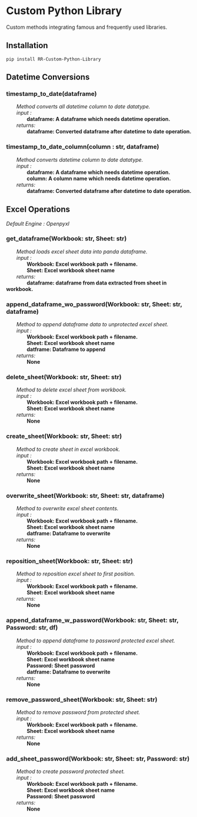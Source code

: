 # Custom Python Library

Custom methods integrating famous and frequently used libraries.

## Installation

    pip install RR-Custom-Python-Library

## Datetime Conversions

### timestamp_to_date(dataframe)

&emsp;&emsp;*Method converts all datetime column to date datatype.*
<br>
&emsp;&emsp;*input :*
<br>
&emsp;&emsp;&emsp;&emsp;**dataframe: A dataframe which needs datetime operation.**
<br>
&emsp;&emsp;*returns:*
<br>
&emsp;&emsp;&emsp;&emsp;**dataframe: Converted dataframe after datetime to date operation.**
<br>

### timestamp_to_date_column(column : str, dataframe)

&emsp;&emsp;*Method converts datetime column to date datatype.*
<br>
&emsp;&emsp;*input :*
<br>
&emsp;&emsp;&emsp;&emsp;**dataframe: A dataframe which needs datetime operation.**
<br>
&emsp;&emsp;&emsp;&emsp;**column: A column name which needs datetime operation.**
<br>
&emsp;&emsp;*returns:*
<br>
&emsp;&emsp;&emsp;&emsp;**dataframe: Converted dataframe after datetime to date operation.**
<br>

## Excel Operations

*Default Engine : Openpyxl*

### get_dataframe(Workbook: str, Sheet: str)

&emsp;&emsp;*Method loads excel sheet data into panda dataframe.*
<br>
&emsp;&emsp;*input :*
<br>
&emsp;&emsp;&emsp;&emsp;**Workbook: Excel workbook path + filename.**
<br>
&emsp;&emsp;&emsp;&emsp;**Sheet: Excel workbook sheet name**
<br>
&emsp;&emsp;*returns:*
<br>
&emsp;&emsp;&emsp;&emsp;**dataframe: dataframe from data extracted from sheet in workbook.**
<br>

### append_dataframe_wo_password(Workbook: str, Sheet: str, dataframe)

&emsp;&emsp;*Method to append dataframe data to unprotected excel sheet.*
<br>
&emsp;&emsp;*input :*
<br>
&emsp;&emsp;&emsp;&emsp;**Workbook: Excel workbook path + filename.**
<br>
&emsp;&emsp;&emsp;&emsp;**Sheet: Excel workbook sheet name**
<br>
&emsp;&emsp;&emsp;&emsp;**datframe: Dataframe to append**
<br>
&emsp;&emsp;*returns:*
<br>
&emsp;&emsp;&emsp;&emsp;**None**
<br>

### delete_sheet(Workbook: str, Sheet: str)

&emsp;&emsp;*Method to delete excel sheet from workbook.*
<br>
&emsp;&emsp;*input :*
<br>
&emsp;&emsp;&emsp;&emsp;**Workbook: Excel workbook path + filename.**
<br>
&emsp;&emsp;&emsp;&emsp;**Sheet: Excel workbook sheet name**
<br>
&emsp;&emsp;*returns:*
<br>
&emsp;&emsp;&emsp;&emsp;**None**
<br>

### create_sheet(Workbook: str, Sheet: str)

&emsp;&emsp;*Method to create sheet in excel workbook.*
<br>
&emsp;&emsp;*input :*
<br>
&emsp;&emsp;&emsp;&emsp;**Workbook: Excel workbook path + filename.**
<br>
&emsp;&emsp;&emsp;&emsp;**Sheet: Excel workbook sheet name**
<br>
&emsp;&emsp;*returns:*
<br>
&emsp;&emsp;&emsp;&emsp;**None**
<br>

### overwrite_sheet(Workbook: str, Sheet: str, dataframe)

&emsp;&emsp;*Method to overwrite excel sheet contents.*
<br>
&emsp;&emsp;*input :*
<br>
&emsp;&emsp;&emsp;&emsp;**Workbook: Excel workbook path + filename.**
<br>
&emsp;&emsp;&emsp;&emsp;**Sheet: Excel workbook sheet name**
<br>
&emsp;&emsp;&emsp;&emsp;**datframe: Dataframe to overwrite**
<br>
&emsp;&emsp;*returns:*
<br>
&emsp;&emsp;&emsp;&emsp;**None**
<br>

### reposition_sheet(Workbook: str, Sheet: str)

&emsp;&emsp;*Method to reposition excel sheet to first position.*
<br>
&emsp;&emsp;*input :*
<br>
&emsp;&emsp;&emsp;&emsp;**Workbook: Excel workbook path + filename.**
<br>
&emsp;&emsp;&emsp;&emsp;**Sheet: Excel workbook sheet name**
<br>
&emsp;&emsp;*returns:*
<br>
&emsp;&emsp;&emsp;&emsp;**None**
<br>

### append_dataframe_w_password(Workbook: str, Sheet: str, Password: str, df)

&emsp;&emsp;*Method to append dataframe to password protected excel sheet.*
<br>
&emsp;&emsp;*input :*
<br>
&emsp;&emsp;&emsp;&emsp;**Workbook: Excel workbook path + filename.**
<br>
&emsp;&emsp;&emsp;&emsp;**Sheet: Excel workbook sheet name**
<br>
&emsp;&emsp;&emsp;&emsp;**Password: Sheet password**
<br>
&emsp;&emsp;&emsp;&emsp;**datframe: Dataframe to overwrite**
<br>
&emsp;&emsp;*returns:*
<br>
&emsp;&emsp;&emsp;&emsp;**None**
<br>

### remove_password_sheet(Workbook: str, Sheet: str)

&emsp;&emsp;*Method to remove password from protected sheet.*
<br>
&emsp;&emsp;*input :*
<br>
&emsp;&emsp;&emsp;&emsp;**Workbook: Excel workbook path + filename.**
<br>
&emsp;&emsp;&emsp;&emsp;**Sheet: Excel workbook sheet name**
<br>
&emsp;&emsp;*returns:*
<br>
&emsp;&emsp;&emsp;&emsp;**None**
<br>

### add_sheet_password(Workbook: str, Sheet: str, Password: str)

&emsp;&emsp;*Method to create password protected sheet.*
<br>
&emsp;&emsp;*input :*
<br>
&emsp;&emsp;&emsp;&emsp;**Workbook: Excel workbook path + filename.**
<br>
&emsp;&emsp;&emsp;&emsp;**Sheet: Excel workbook sheet name**
<br>
&emsp;&emsp;&emsp;&emsp;**Password: Sheet password**
<br>
&emsp;&emsp;*returns:*
<br>
&emsp;&emsp;&emsp;&emsp;**None**
<br>